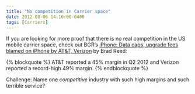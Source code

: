 ```yaml
---
title: "No competition in Carrier space"
date: 2012-08-06 14:16:00-0400
tags: [Carriers]
---
```


If you are looking for more proof that there is no real competition in the US mobile carrier space, check out BGR’s [iPhone: Data caps, upgrade fees blamed on iPhone by AT&T, Verizon](http://www.bgr.com/2012/08/06/iphone-data-caps-upgrade-fees-att-verizon/) by Brad Reed:

{% blockquote %}
AT&T reported a 45% margin in Q2 2012 and Verizon reported a record-high 49% margin.
{% endblockquote %}

Challenge: Name one *competitive* industry with such high margins and such terrible service?
